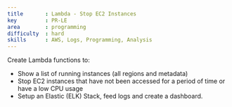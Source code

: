 ```yaml
---
title       : Lambda - Stop EC2 Instances
key         : PR-LE
area        : programming
difficulty  : hard
skills      : AWS, Logs, Programming, Analysis
---
```


Create Lambda functions to:

- Show a list of running instances (all regions and metadata)
- Stop EC2 instances that have not been accessed for a period of time or have a low CPU usage
- Setup an Elastic (ELK) Stack, feed logs and create a dashboard.
